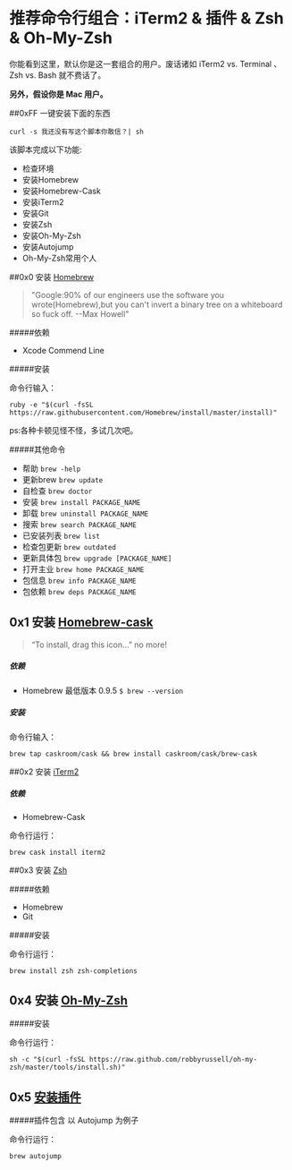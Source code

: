 # 推荐命令行组合：iTerm2 & 插件 & Zsh & Oh-My-Zsh

你能看到这里，默认你是这一套组合的用户。废话诸如 iTerm2 vs. Terminal 、 Zsh vs. Bash 就不费话了。

**另外，假设你是 Mac 用户。**

##0xFF  一键安装下面的东西

`curl -s 我还没有写这个脚本你敢信？| sh`

该脚本完成以下功能:
* 检查环境
* 安装Homebrew
* 安装Homebrew-Cask
* 安装iTerm2
* 安装Git
* 安装Zsh
* 安装Oh-My-Zsh
* 安装Autojump
* Oh-My-Zsh常用个人

##0x0 安装 [Homebrew](http://brew.sh/index_zh-cn.html)

> "Google:90% of our engineers use the software you wrote(Homebrew),but you can't invert a binary tree on a whiteboard so fuck off. --Max Howell"

#####依赖

* Xcode Commend Line

#####安装

命令行输入：

`ruby -e "$(curl -fsSL https://raw.githubusercontent.com/Homebrew/install/master/install)"`

ps:各种卡顿见怪不怪，多试几次吧。

#####其他命令

* 帮助 `brew -help`
* 更新brew `brew update`
* 自检查 `brew doctor`
* 安装 `brew install PACKAGE_NAME`
* 卸载 `brew uninstall PACKAGE_NAME`
* 搜索 `brew search PACKAGE_NAME`
* 已安装列表 `brew list`
* 检查包更新 `brew outdated`
* 更新具体包 `brew upgrade [PACKAGE_NAME]`
* 打开主业 `brew home PACKAGE_NAME`
* 包信息 `brew info PACKAGE_NAME`
* 包依赖 `brew deps PACKAGE_NAME`


## 0x1 安装 [Homebrew-cask](https://github.com/caskroom/homebrew-cask)

> “To install, drag this icon…” no more!

##### 依赖

* Homebrew 最低版本 0.9.5 `$ brew --version` 

##### 安装

命令行输入：

`brew tap caskroom/cask && brew install caskroom/cask/brew-cask`

##0x2 安装 [iTerm2](https://www.iterm2.com/)

##### 依赖

* Homebrew-Cask

命令行运行：

`brew cask install iterm2`

##0x3 安装 [Zsh]()

#####依赖

* Homebrew
* Git

#####安装

命令行运行：

`brew install zsh zsh-completions`

## 0x4 安装 [Oh-My-Zsh](http://ohmyz.sh/)

#####安装

命令行运行：

`sh -c "$(curl -fsSL https://raw.github.com/robbyrussell/oh-my-zsh/master/tools/install.sh)"`

## 0x5 [安装插件](https://github.com/robbyrussell/oh-my-zsh/wiki/Plugins)

#####插件包含 以 Autojump 为例子

命令行运行：

`brew autojump` 

